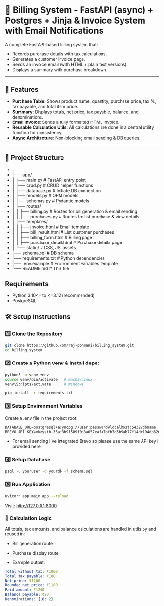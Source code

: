 # 🧾 Billing System - FastAPI (async) + Postgres + Jinja & Invoice System with Email Notifications

A complete FastAPI-based billing system that:
- Records purchase details with tax calculations.
- Generates a customer invoice page.
- Sends an invoice email (with HTML + plain text versions).
- Displays a summary with purchase breakdown.

---

## 🚀 Features
- **Purchase Table**: Shows product name, quantity, purchase price, tax %, tax payable, and total item price.
- **Summary**: Displays totals, net price, tax payable, balance, and denominations.
- **Email Invoice**: Sends a fully formatted HTML invoice.
- **Reusable Calculation Utils**: All calculations are done in a central utility function for consistency.
- **Async Architecture**: Non-blocking email sending & DB queries.

---

## 📂 Project Structure

- .
- ├── app/
- │ ├── main.py # FastAPI entry point
- │ ├── crud.py # CRUD helper functions
- │ ├── database.py # Initiate DB connection
- │ ├── models.py # ORM models
- │ ├── schemas.py # Pydantic models
- │ ├── routes/
- │ │ ├── billing.py # Routes for bill generation & email sending
- │ │ ├── purchases.py # Routes for list purchase & view details
- │ ├── templates/
- │ │ ├── invoice.html # Email template
- │ │ ├── bill_result.html # List customer purchases
- │ │ ├── billing_form.html # Billing page
- │ │ ├── purchase_detail.html # Purchase details page
- │ └── static/ # CSS, JS, assets
- ├── schema.sql # DB schema
- ├── requirements.txt # Python dependencies
- ├── .env.example # Environment variables template
- └── README.md # This file

## Requirements
- Python 3.10<= to <=3.12  (recommended)
- PostgreSQL

## 🛠️ Setup Instructions

### 1️⃣ Clone the Repository

```bash
git clone https://github.com/raj-ponmani/billing_system.git
cd billing_system
```

### 2️⃣ Create a Python venv & install deps:

```bash
python3 -m venv venv
source venv/bin/activate   # macOS/Linux
venv\Scripts\activate      # Windows

pip install -r requirements.txt
```
### 3️⃣ Setup Environment Variables
Create a .env file in the project root:
```dtd
DATABASE_URL=postgresql+asyncpg://user:password@localhost:5432/dbname
BREVO_API_KEY=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
```

- For email sending I've integrated Brevo so please use the same API key I provided here.

### 4️⃣ Setup Database

```bash
psql -U youruser -d yourdb -f schema.sql
```

### 5️⃣ Run Application

```bash
uvicorn app.main:app --reload
```
Visit: http://127.0.0.1:8000

### 🧮 Calculation Logic

All totals, tax amounts, and balance calculations are handled in utils.py and reused in:
- Bill generation route 
- Purchase display route

- Example output:
```yaml
Total without tax: ₹1000
Total tax payable: ₹180
Net price: ₹1180
Rounded net price: ₹1180
Paid amount: ₹1200
Balance payable: ₹20
Denominations: {10: 2}
```
